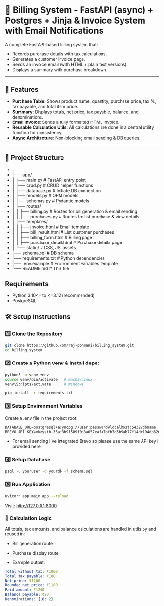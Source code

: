 # 🧾 Billing System - FastAPI (async) + Postgres + Jinja & Invoice System with Email Notifications

A complete FastAPI-based billing system that:
- Records purchase details with tax calculations.
- Generates a customer invoice page.
- Sends an invoice email (with HTML + plain text versions).
- Displays a summary with purchase breakdown.

---

## 🚀 Features
- **Purchase Table**: Shows product name, quantity, purchase price, tax %, tax payable, and total item price.
- **Summary**: Displays totals, net price, tax payable, balance, and denominations.
- **Email Invoice**: Sends a fully formatted HTML invoice.
- **Reusable Calculation Utils**: All calculations are done in a central utility function for consistency.
- **Async Architecture**: Non-blocking email sending & DB queries.

---

## 📂 Project Structure

- .
- ├── app/
- │ ├── main.py # FastAPI entry point
- │ ├── crud.py # CRUD helper functions
- │ ├── database.py # Initiate DB connection
- │ ├── models.py # ORM models
- │ ├── schemas.py # Pydantic models
- │ ├── routes/
- │ │ ├── billing.py # Routes for bill generation & email sending
- │ │ ├── purchases.py # Routes for list purchase & view details
- │ ├── templates/
- │ │ ├── invoice.html # Email template
- │ │ ├── bill_result.html # List customer purchases
- │ │ ├── billing_form.html # Billing page
- │ │ ├── purchase_detail.html # Purchase details page
- │ └── static/ # CSS, JS, assets
- ├── schema.sql # DB schema
- ├── requirements.txt # Python dependencies
- ├── .env.example # Environment variables template
- └── README.md # This file

## Requirements
- Python 3.10<= to <=3.12  (recommended)
- PostgreSQL

## 🛠️ Setup Instructions

### 1️⃣ Clone the Repository

```bash
git clone https://github.com/raj-ponmani/billing_system.git
cd billing_system
```

### 2️⃣ Create a Python venv & install deps:

```bash
python3 -m venv venv
source venv/bin/activate   # macOS/Linux
venv\Scripts\activate      # Windows

pip install -r requirements.txt
```
### 3️⃣ Setup Environment Variables
Create a .env file in the project root:
```dtd
DATABASE_URL=postgresql+asyncpg://user:password@localhost:5432/dbname
BREVO_API_KEY=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
```

- For email sending I've integrated Brevo so please use the same API key I provided here.

### 4️⃣ Setup Database

```bash
psql -U youruser -d yourdb -f schema.sql
```

### 5️⃣ Run Application

```bash
uvicorn app.main:app --reload
```
Visit: http://127.0.0.1:8000

### 🧮 Calculation Logic

All totals, tax amounts, and balance calculations are handled in utils.py and reused in:
- Bill generation route 
- Purchase display route

- Example output:
```yaml
Total without tax: ₹1000
Total tax payable: ₹180
Net price: ₹1180
Rounded net price: ₹1180
Paid amount: ₹1200
Balance payable: ₹20
Denominations: {10: 2}
```
